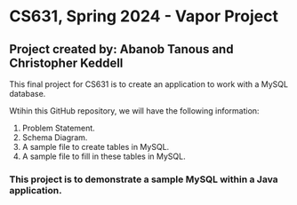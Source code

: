 # CS631, Spring 2024 - Vapor Project
## Project created by: Abanob Tanous and Christopher Keddell

This final project for CS631 is to create an application to work with a MySQL database.

Wtihin this GitHub repository, we will have the following information:

1) Problem Statement.
2) Schema Diagram.
3) A sample file to create tables in MySQL. 
4) A sample file to fill in these tables in MySQL.

### This project is to demonstrate a sample MySQL within a Java application.